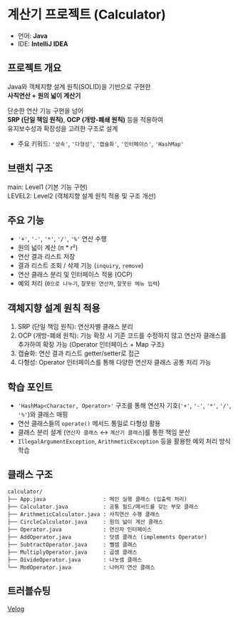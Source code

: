 # 계산기 프로젝트 (Calculator)

- 언어: **Java**  
- IDE: **IntelliJ IDEA**


## 프로젝트 개요

Java와 객체지향 설계 원칙(SOLID)을 기반으로 구현한  
**사칙연산 + 원의 넓이 계산기**

단순한 연산 기능 구현을 넘어  
**SRP (단일 책임 원칙)**, **OCP (개방-폐쇄 원칙)** 등을 적용하여  
유지보수성과 확장성을 고려한 구조로 설계

- 주요 키워드: `'상속'`, `'다형성'`, `'캡슐화'`, `'인터페이스'`, `'HashMap'`


## 브랜치 구조

main: Level1 (기본 기능 구현)  
LEVEL2: Level2 (객체지향 설계 원칙 적용 및 구조 개선)


## 주요 기능

- `'+'`, `'-'`, `'*'`, `'/'`, `'%'` 연산 수행  
- 원의 넓이 계산 (π * r²)  
- 연산 결과 리스트 저장  
- 결과 리스트 조회 / 삭제 기능 (`inquiry`, `remove`)  
- 연산 클래스 분리 및 인터페이스 적용 (OCP)  
- 예외 처리 (`0으로 나누기`, `잘못된 연산자`, `잘못된 메뉴 입력`)


## 객체지향 설계 원칙 적용

1. SRP (단일 책임 원칙): 연산자별 클래스 분리  
2. OCP (개방-폐쇄 원칙): 기능 확장 시 기존 코드를 수정하지 않고 연산자 클래스를 추가하여 확장 가능 (Operator 인터페이스 + Map 구조)  
3. 캡슐화: 연산 결과 리스트 getter/setter로 접근  
4. 다형성: Operator 인터페이스를 통해 다양한 연산자 클래스 공통 처리 가능


## 학습 포인트

- `'HashMap<Character, Operator>'` 구조를 통해 연산자 기호(`'+'`, `'-'`, `'*'`, `'/'`, `'%'`)와 클래스 매핑  
- 연산 클래스들의 `operate()` 메서드 통일로 다형성 활용  
- 클래스 분리 설계 (`연산자 클래스` ↔ `계산기 클래스`)를 통한 책임 분산  
- `IllegalArgumentException`, `ArithmeticException` 등을 활용한 예외 처리 방식 학습


## 클래스 구조

```
calculator/
├── App.java                  : 메인 실행 클래스 (입출력 처리)
├── Calculator.java           : 공통 필드/메서드를 갖는 부모 클래스
├── ArithmeticCalculator.java : 사칙연산 수행 클래스
├── CircleCalculator.java     : 원의 넓이 계산 클래스
├── Operator.java             : 연산자 인터페이스
├── AddOperator.java          : 덧셈 클래스 (implements Operator)
├── SubtractOperator.java     : 뺄셈 클래스
├── MultiplyOperator.java     : 곱셈 클래스
├── DivideOperator.java       : 나눗셈 클래스
└── ModOperator.java          : 나머지 연산 클래스
```


## 트러블슈팅

[Velog](https://velog.io/@soobinny/JAVA-Calculator-TroubleShooting-%EC%9E%85%EB%A0%A5-%EB%B2%84%ED%8D%BC-%EC%A0%95%EB%A6%AC-nextLine)
